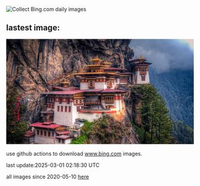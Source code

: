 ![Collect Bing.com daily images](https://github.com/counter2015/bing-daily-images/workflows/Collect%20Bing.com%20daily%20images/badge.svg)
## lastest image:
![](images/img.jpg)

use github actions to download www.bing.com images.

last update:2025-03-01 02:18:30 UTC

all images since 2020-05-10 [here](https://github.com/counter2015/bing-daily-images/tree/master/images) 
